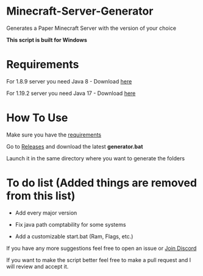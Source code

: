 # Minecraft-Server-Generator
Generates a Paper Minecraft Server with the version of your choice


**This script is built for Windows**

# **Requirements**

For 1.8.9 server you need Java 8 - Download [here](https://www.oracle.com/java/technologies/javase/javase8-archive-downloads.html)

For 1.19.2 server you need Java 17 - Download [here](https://www.oracle.com/java/technologies/javase/jdk17-archive-downloads.html)


# **How To Use**

Make sure you have the [requirements](https://github.com/BlueXAyman/Minecraft-Server-Generator/edit/main/README.md#requirements)

Go to [Releases](https://github.com/BlueXAyman/Minecraft-Server-Generator/releases) and download the latest **generator.bat**

Launch it in the same directory where you want to generate the folders

# **To do list (Added things are removed from this list)**

- Add every major version

- Fix java path comptability for some systems

- Add a customizable start.bat (Ram, Flags, etc.)



If you have any more suggestions feel free to open an issue or [Join Discord](https://discord.com/invite/6N63uDVC2G)

If you want to make the script better feel free to make a pull request and I will review and accept it.
